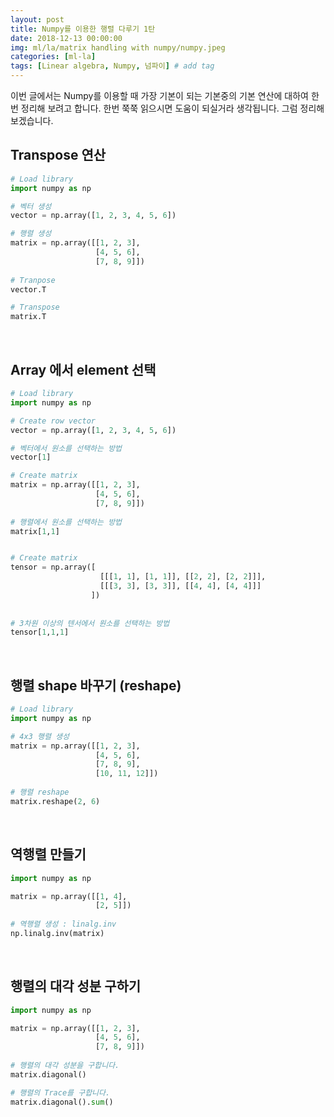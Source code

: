 ```yaml
---
layout: post
title: Numpy를 이용한 행렬 다루기 1탄
date: 2018-12-13 00:00:00
img: ml/la/matrix handling with numpy/numpy.jpeg
categories: [ml-la] 
tags: [Linear algebra, Numpy, 넘파이] # add tag
---
```


이번 글에서는 Numpy를 이용할 때 가장 기본이 되는 기본중의 기본 연산에 대하여 한번 정리해 보려고 합니다.
한번 쭉쭉 읽으시면 도움이 되실거라 생각됩니다. 그럼 정리해 보겠습니다.

## Transpose 연산

```python
# Load library
import numpy as np

# 벡터 생성
vector = np.array([1, 2, 3, 4, 5, 6])

# 행렬 생성
matrix = np.array([[1, 2, 3],
                   [4, 5, 6],
                   [7, 8, 9]])
                   
# Tranpose 
vector.T                   

# Transpose 
matrix.T
```

<br>

## Array 에서 element 선택

```python
# Load library
import numpy as np

# Create row vector
vector = np.array([1, 2, 3, 4, 5, 6])

# 벡터에서 원소를 선택하는 방법
vector[1]

# Create matrix
matrix = np.array([[1, 2, 3],
                   [4, 5, 6],
                   [7, 8, 9]])
                   
# 행렬에서 원소를 선택하는 방법
matrix[1,1]


# Create matrix
tensor = np.array([
                    [[[1, 1], [1, 1]], [[2, 2], [2, 2]]],
                    [[[3, 3], [3, 3]], [[4, 4], [4, 4]]]
                  ])
                  
                  
# 3차원 이상의 텐서에서 원소를 선택하는 방법
tensor[1,1,1]

```

<br>

## 행렬 shape 바꾸기 (reshape)

```python
# Load library
import numpy as np

# 4x3 행렬 생성
matrix = np.array([[1, 2, 3],
                   [4, 5, 6],
                   [7, 8, 9],
                   [10, 11, 12]])
                   
# 행렬 reshape
matrix.reshape(2, 6)
```

<br>

## 역행렬 만들기

```python
import numpy as np

matrix = np.array([[1, 4],
                   [2, 5]])
                   
# 역행렬 생성 : linalg.inv
np.linalg.inv(matrix)

```

<br>

## 행렬의 대각 성분 구하기

```python
import numpy as np

matrix = np.array([[1, 2, 3],
                   [4, 5, 6],
                   [7, 8, 9]])
                   
# 행렬의 대각 성분을 구합니다.
matrix.diagonal()

# 행렬의 Trace를 구합니다.
matrix.diagonal().sum()

```